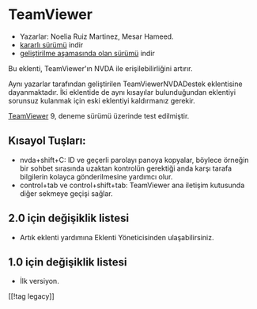 # TeamViewer #

*	Yazarlar: Noelia Ruiz Martinez, Mesar Hameed.
*	[kararlı sürümü][1] indir
*	[geliştirilme aşamasında olan sürümü][1] indir

Bu eklenti, TeamViewer'ın NVDA ile erişilebilirliğini artırır.

Aynı yazarlar tarafından geliştirilen TeamViewerNVDADestek eklentisine
dayanmaktadır. İki eklentide de aynı kısayılar bulunduğundan  eklentiyi
sorunsuz kulanmak için eski eklentiyi kaldırmanız gerekir.

[TeamViewer][3] 9, deneme sürümü üzerinde test edilmiştir.

## Kısayol Tuşları: ##

*	nvda+shift+C: ID ve geçerli parolayı panoya kopyalar, böylece örneğin bir
  sohbet sırasında uzaktan kontrolün gerektiği anda karşı tarafa bilgilerin
  kolayca gönderilmesine yardımcı olur.
*	control+tab ve control+shift+tab: TeamViewer ana iletişim kutusunda diğer
  sekmeye geçişi sağlar.

## 2.0 için değişiklik listesi ##
*	 Artık eklenti yardımına Eklenti Yöneticisinden ulaşabilirsiniz.

## 1.0 için değişiklik listesi ##
*	 İlk versiyon.

[[!tag legacy]]

[1]: https://www.nvaccess.org/addonStore/legacy?file=tv

[2]: https://www.nvaccess.org/addonStore/legacy?file=tv-dev

[3]: https://www.teamviewer.com
